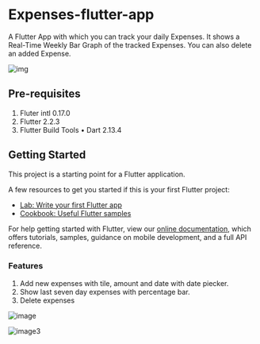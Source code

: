 # **Expenses-flutter-app**

A Flutter App with which you can track your daily Expenses. It shows a Real-Time Weekly Bar Graph of the tracked Expenses. You can also delete an added Expense.

![img](https://user-images.githubusercontent.com/42559342/125633927-35582b6c-e253-466b-80e8-9840a674fd13.jpg)


## **Pre-requisites**

1. Fluter intl 0.17.0
2. Flutter 2.2.3 
3. Flutter Build Tools • Dart 2.13.4



## **Getting Started**

This project is a starting point for a Flutter application.

A few resources to get you started if this is your first Flutter project:

- [Lab: Write your first Flutter app](https://flutter.dev/docs/get-started/codelab)
- [Cookbook: Useful Flutter samples](https://flutter.dev/docs/cookbook)

For help getting started with Flutter, view our
[online documentation](https://flutter.dev/docs), which offers tutorials,
samples, guidance on mobile development, and a full API reference.

### **Features**
1. Add new expenses with tile, amount and date with date piecker.
2. Show last seven day expenses with percentage bar.
3. Delete expenses

![image](https://user-images.githubusercontent.com/42559342/125633445-53856e38-b6e6-4526-a491-05ad59e2e180.jpg)


![image3](https://user-images.githubusercontent.com/42559342/125633557-82a6bea9-37ea-46d1-936d-bab3a0018087.jpg)











